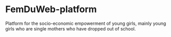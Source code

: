 # FemDuWeb-platform
Platform for the socio-economic empowerment of young girls, mainly young girls who are single mothers who have dropped out of school.
